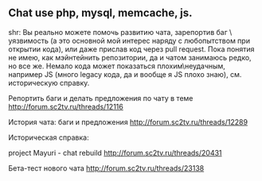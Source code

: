 Сhat use php, mysql, memcache, js.
------
shr: Вы реально можете помочь развитию чата, зарепортив баг \ уязвимость (а это основной мой интерес наряду с любопытством при открытии кода), или даже прислав код через pull request. Пока понятия не имею, как мэйнтейнить репозитории, да и чатом занимаюсь редко, но все же. Немало кода может показаться плохим\неудачным, например JS (много legacy кода, да и вообще я JS плохо знаю), см. историческую справку.

Репортить баги и делать предложения по чату в теме
http://forum.sc2tv.ru/threads/12116

История чата: баги и предложения
http://forum.sc2tv.ru/threads/12289

Историческая справка:

project Mayuri - chat rebuild
http://forum.sc2tv.ru/threads/20431

Бета-тест нового чата
http://forum.sc2tv.ru/threads/23138